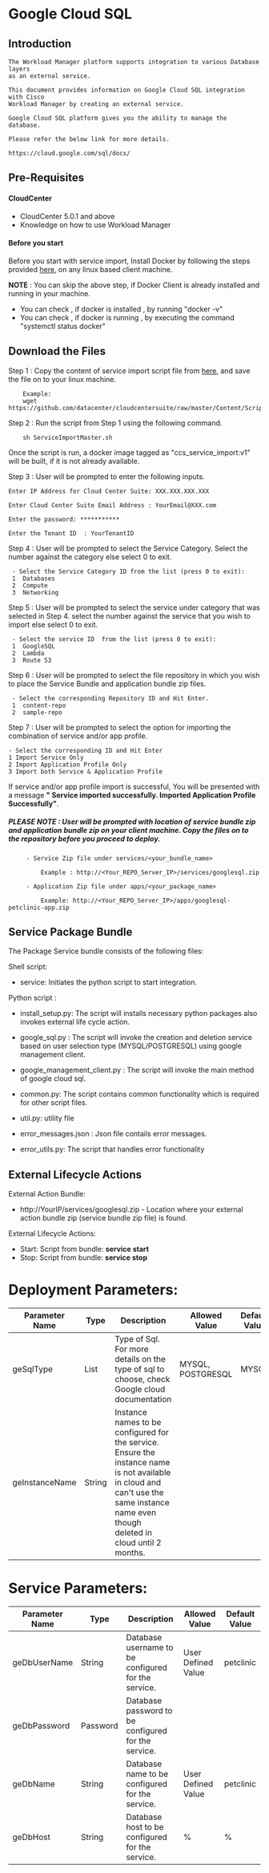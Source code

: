 # Google Cloud SQL

## Introduction

    The Workload Manager platform supports integration to various Database layers 
    as an external service.

    This document provides information on Google Cloud SQL integration with Cisco
    Workload Manager by creating an external service.

    Google Cloud SQL platform gives you the ability to manage the database.

    Please refer the below link for more details.

    https://cloud.google.com/sql/docs/
## Pre-Requisites

#### CloudCenter
- CloudCenter 5.0.1 and above
- Knowledge on how to use Workload Manager

#### Before you start
Before you start with service import, Install Docker by following the steps provided [here](https://wwwin-github.cisco.com/CloudCenterSuite/Content-Factory/raw/master/dockerimages/Steps%20for%20Installation%20of%20Docker%20CE%20on%20CentOS7_V2.docx), on any linux based client machine.

**NOTE** : You can skip the above step, if Docker Client is already installed and running in your machine. 
- You can check , if docker is installed , by running "docker -v"
- You can check , if docker is running , by executing the command "systemctl status docker"

## Download the Files

Step 1 : Copy the content of service import script file from [here](https://raw.githubusercontent.com/datacenter/cloudcentersuite/master/Content/Scripts/ServiceImportMaster.sh), and save the file on to your linux machine.

	    Example: 
        wget https://github.com/datacenter/cloudcentersuite/raw/master/Content/Scripts/ServiceImportMaster.sh
				

Step 2 : Run the script from Step 1 using the following command.

        sh ServiceImportMaster.sh

Once the script is run, a docker image tagged as "ccs_service_import:v1" will be built, if it is not already available.

Step 3 : User will be prompted to enter the following inputs.

	Enter IP Address for Cloud Center Suite: XXX.XXX.XXX.XXX

	Enter Cloud Center Suite Email Address : YourEmail@XXX.com

	Enter the password: ***********

	Enter the Tenant ID  : YourTenantID

Step 4 : User will be prompted to select the Service Category. Select the number against the category else select 0 to exit.

     - Select the Service Category ID from the list (press 0 to exit):
     1	Databases
     2	Compute
	 3	Networking

Step 5 : User will be prompted to select the service under category that was selected in Step 4. select the number against the service that you wish to import else select 0 to exit.

     - Select the service ID  from the list (press 0 to exit):
     1	GoogleSQL
     2	Lambda
	 3	Route 53
	 
Step 6 : User will be prompted to select the file repository in which you wish to place the Service Bundle and application bundle zip files. 

     - Select the corresponding Repository ID and Hit Enter.
     1  content-repo
     2	sample-repo
     
 
Step 7 : User will be prompted to select the option for importing the combination of service and/or app profile.
 
    - Select the corresponding ID and Hit Enter
    1 Import Service Only
    2 Import Application Profile Only
    3 Import both Service & Application Profile
    
If service and/or app profile import is successful, You will be presented with a message **"<Service Name> Service imported successfully. Imported Application Profile Successfully"**.

##### PLEASE NOTE : User will be prompted with location of service bundle zip and application bundle zip on your client machine. Copy the files on to the repository before you proceed to deploy.

         - Service Zip file under services/<your_bundle_name>
                    
             Example : http://<Your_REPO_Server_IP>/services/googlesql.zip 
    
         - Application Zip file under apps/<your_package_name>
            
             Example: http://<Your_REPO_Server_IP>/apps/googlesql-petclinic-app.zip
   
## Service Package Bundle

The Package Service bundle consists of the following files:

Shell script:

- service: Initiates the python script to start integration.

Python script :

- install_setup.py: The script will installs necessary python packages also invokes external life cycle action.

- google_sql.py : The script will invoke the creation and deletion service based on user selection type (MYSQL/POSTGRESQL) using google management client.

- google_management_client.py : The script will invoke the main method of google cloud sql.

- common.py: The script contains common functionality which is required for other script files.

- util.py: utility file

- error_messages.json : Json file contails error messages.

- error_utils.py: The script that handles error functionality

## External Lifecycle Actions 

External Action Bundle:  
 - http://YourIP/services/googlesql.zip - Location where your external action bundle zip (service bundle zip file) is found.
 
External Lifecycle Actions: 
 - Start: Script from bundle: **service start**
 - Stop: Script from bundle: **service stop** 

#  Deployment Parameters:

| Parameter Name | Type | Description | Allowed Value |Default Value |
| ------ | ------ | ------ |------ | ------ |
| geSqlType | List | Type of Sql. For more details on the type of sql to choose, check Google cloud documentation | MYSQL, POSTGRESQL | MYSQL| 
| geInstanceName | String | Instance names to be configured for the service. Ensure the instance name is  not available in cloud and can't use the same instance name even though deleted in cloud until 2 months.|


#  Service Parameters:

| Parameter Name | Type | Description | Allowed Value |Default Value |
| ------ | ------ | ------ |------ | ------ |
| geDbUserName | String | Database username to be configured for the service. | User Defined Value | petclinic |
| geDbPassword| Password | Database password to be configured for the service. |
| geDbName | String | Database name to be configured for the service.| User Defined Value | petclinic |
| geDbHost | String | Database host to be configured for the service.| % | %




